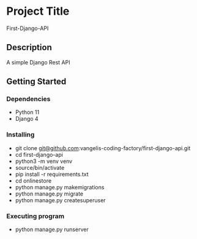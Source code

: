 # Project Title

First-Django-API

## Description

A simple Django Rest API

## Getting Started

### Dependencies

* Python 11
* Django 4

### Installing

* git clone git@github.com:vangelis-coding-factory/first-django-api.git
* cd first-django-api
* python3 -m venv venv
* source/bin/activate
* pip install -r requirements.txt
* cd onlinestore
* python manage.py makemigrations
* python manage.py migrate
* python manage.py createsuperuser

### Executing program

* python manage.py runserver